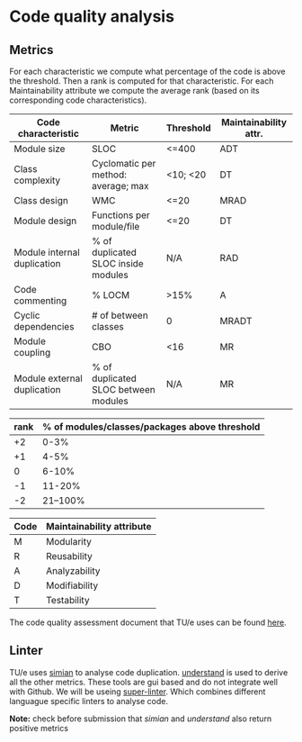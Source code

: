 # Code quality analysis

## Metrics

For each characteristic we compute what percentage of the code is above the threshold. Then a rank is computed for that characteristic. For each Maintainability attribute we compute the average rank (based on its corresponding code characteristics).

Code characteristic         | Metric                               | Threshold | Maintainability attr.
----------------------------|--------------------------------------|-----------|----------------------
Module size                 | SLOC                                 |  <=400    | ADT
Class complexity            | Cyclomatic per method: average; max  |  <10; <20 | DT
Class design                | WMC                                  |  <=20     | MRAD
Module design               | Functions per module/file            |  <=20     | DT
Module internal duplication | % of duplicated SLOC inside modules  |  N/A      | RAD
Code commenting             | % LOCM                               |  >15%     | A
Cyclic dependencies         | # of between classes                 |  0        | MRADT
Module coupling             | CBO                                  |  <16      | MR
Module external duplication | % of duplicated SLOC between modules |  N/A      | MR

rank    |    % of modules/classes/packages above threshold
--------|-------------------------------------------------
+2      |    0-3%
+1      |    4-5%
0       |    6-10%
-1      |    11-20%
-2      |    21–100%

Code | Maintainability attribute
-----|--------------------------
M    | Modularity
R    | Reusability
A    | Analyzability
D    | Modifiability
T    | Testability

The code quality assessment document that TU/e uses can be found [here](https://canvas.tue.nl/courses/25283/files/folder/SEP%20Materials/Assessment%20and%20Guidelines?).


## Linter
TU/e uses [simian](http://www.harukizaemon.com/simian/index.html/) to analyse code duplication.
[understand](http://scitools.com/student) is used to derive all the other metrics.
These tools are gui based and do not integrate well with Github.
We will be useing [super-linter](https://github.com/super-linter/super-linter). Which combines different languague specific linters to analyse code.

**Note:** check before submission that *simian* and *understand* also return positive metrics
